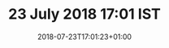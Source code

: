 ---
title: 23 July 2018 17:01 IST
date: 2018-07-23T17:01:23+01:00
tags: []
categories: []
visibility: ["public"]
body_classes: "notes colours-008"
twitterurl: ""
mastodonurl: ""
instagramurl: ""
image: "/photos/2018/07/23/17/01/family.jpg"
imageAlt: "Photo of me and my cousins and their partners all in formal wear in the garden."
imageOrientation: "landscape"
image2: ""
imageAlt2: ""
image3: ""
imageAlt3: ""
image4: ""
imageAlt4: ""
image5: ""
imageAlt5: ""
description: "Back from a weekend in the UK with this beautiful family. We look pretty fancy when we try!"
---